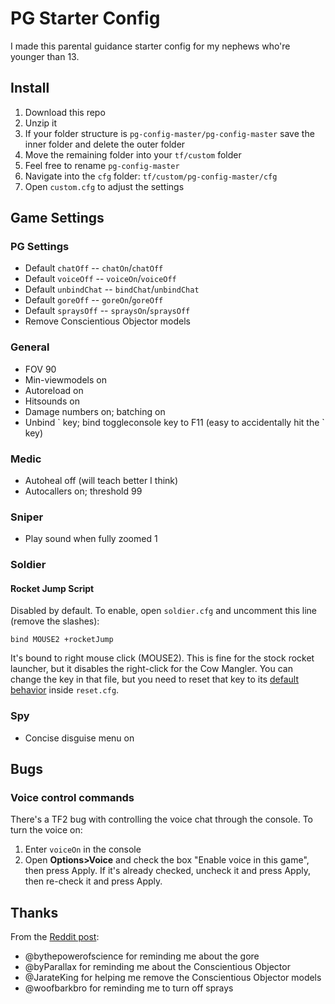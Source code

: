 # PG Starter Config

I made this parental guidance starter config for my nephews who're younger than 13.

## Install

1. Download this repo
1. Unzip it
1. If your folder structure is `pg-config-master/pg-config-master` save the inner folder and delete the outer folder
1. Move the remaining folder into your `tf/custom` folder
1. Feel free to rename `pg-config-master`
1. Navigate into the `cfg` folder: `tf/custom/pg-config-master/cfg`
1. Open `custom.cfg` to adjust the settings

## Game Settings

### PG Settings

- Default `chatOff` -- `chatOn`/`chatOff`
- Default `voiceOff` -- `voiceOn`/`voiceOff`
- Default `unbindChat` -- `bindChat`/`unbindChat`
- Default `goreOff` -- `goreOn`/`goreOff`
- Default `spraysOff` -- `spraysOn`/`spraysOff`
- Remove Conscientious Objector models

### General

- FOV 90
- Min-viewmodels on
- Autoreload on
- Hitsounds on
- Damage numbers on; batching on
- Unbind \` key; bind toggleconsole key to F11 (easy to accidentally hit the \` key)

### Medic

- Autoheal off (will teach better I think)
- Autocallers on; threshold 99

### Sniper

- Play sound when fully zoomed 1

### Soldier

#### Rocket Jump Script

Disabled by default. To enable, open `soldier.cfg` and uncomment this line (remove the slashes):

```
bind MOUSE2 +rocketJump
```

It's bound to right mouse click (MOUSE2). This is fine for the stock rocket launcher, but it disables the right-click for the Cow Mangler. You can change the key in that file, but you need to reset that key to its [default behavior](https://wiki.teamfortress.com/wiki/List_of_default_keys) inside `reset.cfg`.

### Spy

- Concise disguise menu on

## Bugs

### Voice control commands

There's a TF2 bug with controlling the voice chat through the console. To turn the voice on:

1. Enter `voiceOn` in the console
1. Open **Options>Voice** and check the box "Enable voice in this game", then press Apply. If it's already checked, uncheck it and press Apply, then re-check it and press Apply.

## Thanks

From the [Reddit post](https://www.reddit.com/r/Tf2Scripts/comments/awj06v/parental_guidance_config/):

- @bythepowerofscience for reminding me about the gore
- @byParallax for reminding me about the Conscientious Objector
- @JarateKing for helping me remove the Conscientious Objector models
- @woofbarkbro for reminding me to turn off sprays
